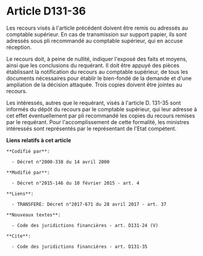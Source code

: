 # Article D131-36

Les recours visés à l'article précédent doivent être remis ou adressés au comptable supérieur. En cas de transmission sur
support papier, ils sont adressés sous pli recommandé au comptable supérieur, qui en accuse réception. 

Le recours doit, à peine de nullité, indiquer l'exposé des faits et moyens, ainsi que les conclusions du requérant. Il doit
être appuyé des pièces établissant la notification du recours au comptable supérieur, de tous les documents nécessaires pour
établir le bien-fondé de la demande et d'une ampliation de la décision attaquée. Trois copies doivent être jointes au
recours. 

Les intéressés, autres que le requérant, visés à l'article D. 131-35 sont informés du dépôt du recours par le comptable
supérieur, qui leur adresse à cet effet éventuellement par pli recommandé les copies du recours remises par le requérant.
Pour l'accomplissement de cette formalité, les ministres intéressés sont représentés par le représentant de l'Etat compétent.

**Liens relatifs à cet article**

	**Codifié par**:

	  - Décret n°2000-338 du 14 avril 2000

	**Modifié par**:

	  - Décret n°2015-146 du 10 février 2015 - art. 4

	**Liens**:

	  - TRANSFERE: Décret n°2017-671 du 28 avril 2017 - art. 37

	**Nouveaux textes**:

	  - Code des juridictions financières - art. D131-24 (V)

	**Cite**:

	  - Code des juridictions financières - art. D131-35
